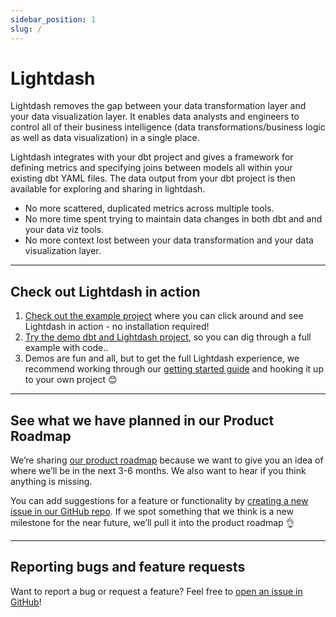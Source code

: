 ```yaml
---
sidebar_position: 1
slug: /
---
```


# Lightdash


Lightdash removes the gap between your data transformation layer and your data visualization layer. It enables data analysts and engineers to control all of their business intelligence (data transformations/business logic as well as data visualization) in a single place.

Lightdash integrates with your dbt project and gives a framework for defining metrics and specifying joins between models all within your existing dbt YAML files. The data output from your dbt project is then available for exploring and sharing in lightdash.

* No more scattered, duplicated metrics across multiple tools.
* No more time spent trying to maintain data changes in both dbt and and your data viz tools.
* No more context lost between your data transformation and your data visualization layer.

---
## Check out Lightdash in action

1. [Check out the example project](http://demo.lightdash.com/) where you can click around and see Lightdash in action - no installation required!
2. [Try the demo dbt and Lightdash project](./get-started/setup-the-demo-project.md), so you can dig through a full example with code..
3. Demos are fun and all, but to get the full Lightdash experience, we recommend working through our [getting started guide](./get-started/setup-a-local-dbt-project.md) and hooking it up to your own project 😊

---
## See what we have planned in our Product Roadmap
We’re sharing [our product roadmap](https://lightdash.notion.site/Product-Roadmap-49e980c97bb44aa5a78ee2618851f11f) because we want to give you an idea of where we’ll be in the next 3-6 months. We also want to hear if you think anything is missing.

You can add suggestions for a feature or functionality by [creating a new issue in our GitHub repo](https://github.com/lightdash/lightdash/issues/new/choose). If we spot something that we think is a new milestone for the near future, we’ll pull it into the product roadmap 👌

---
## Reporting bugs and feature requests

Want to report a bug or request a feature? Feel free to [open an issue in GitHub](https://github.com/lightdash/lightdash/issues/new/choose)!
